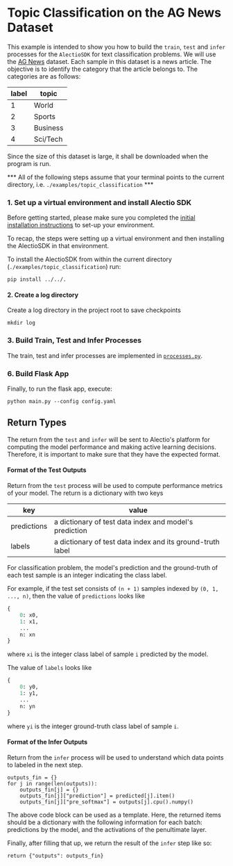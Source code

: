 # Topic Classification on the AG News Dataset

This example is intended to show you how to build the `train`, `test` and `infer` processes for the `AlectioSDK` for text
classification problems. We will use the [AG News](https://www.kaggle.com/amananandrai/ag-news-classification-dataset) dataset. Each sample in this dataset is a news article. The objective is to identify the category that the article belongs to. The categories are as follows:

| label | topic |
| ----- | ----- |
| 1    | World | 
| 2     | Sports | 
| 3    | Business | 
| 4    | Sci/Tech | 

Since the size of this dataset is large, it shall be downloaded when the program is run.

*** All of the following steps assume that your terminal points to the current directory, i.e. `./examples/topic_classification` *** 

### 1. Set up a virtual environment and install Alectio SDK
Before getting started, please make sure you completed the [initial installation instructions](../../README.md) to set-up your environment. 

To recap, the steps were setting up a virtual environment and then installing the AlectioSDK in that environment. 

To install the AlectioSDK from within the current directory (`./examples/topic_classification`) run:

```
pip install ../../.
```

#### 2. Create a log directory
Create a log directory in the project root to save checkpoints
```
mkdir log
```
### 3. Build Train, Test and Infer Processes
The train, test and infer processes are implemented in [`processes.py`](./processes.py).

### 6. Build Flask App 
Finally, to run the flask app, execute:

```
python main.py --config config.yaml
```
## Return Types

The return from the `test` and `infer` will be sent to Alectio's platform for 
computing the model performance and making active learning decisions. 
Therefore, it is important to make sure that they have the expected format.

#### Format of the Test Outputs
Return from the `test` process will be used to compute performance metrics of
your model. The return is a dictionary with two keys

| key | value |
| --- | ----- | 
| predictions | a dictionary of test data index and model's prediction |
| labels | a dictionary of test data index and its ground-truth label | 

For classification problem, the model's prediction and 
the ground-truth of each test sample is an integer indicating the class label.

For example, if the test set consists of `(n + 1)` samples indexed by `(0, 1, ..., n)`,
then the value of `predictions` looks like
```python
{
    0: x0,
    1: x1,
    ...
    n: xn
}
```
where `xi` is the integer class label of sample `i` predicted by the model. 

The value of `labels` looks like
```python
{
    0: y0,
    1: y1,
    ...
    n: yn
}
```
where `yi` is the integer ground-truth class label of sample `i`.

#### Format of the Infer Outputs
Return from the `infer` process will be used to understand which data points to labeled
in the next step.

```
outputs_fin = {}
for j in range(len(outputs)):
    outputs_fin[j] = {}
    outputs_fin[j]["prediction"] = predicted[j].item()
    outputs_fin[j]["pre_softmax"] = outputs[j].cpu().numpy()
```

The above code block can be used as a template. Here, the returned items should be a dictionary with
the following information for each batch: predictions by the model, and the activations of the penultimate layer.

Finally, after filling that up, we return the result of the `infer` step like so:
```
return {"outputs": outputs_fin}
```

